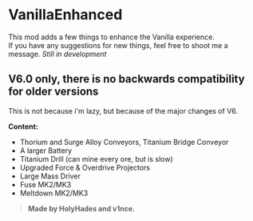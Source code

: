 # VanillaEnhanced

This mod adds a few things to enhance the Vanilla experience.  
If you have any suggestions for new things, feel free to shoot me a message.
*Still in development*

## V6.0 only, there is no backwards compatibility for older versions

This is not because i'm lazy, but because of the major changes of V6.

**Content:**

- Thorium and Surge Alloy Conveyors, Titanium Bridge Conveyor
- A larger Battery
- Titanium Drill (can mine every ore, but is slow)
- Upgraded Force & Overdrive Projectors
- Large Mass Driver
- Fuse MK2/MK3
- Meltdown MK2/MK3

> **Made by HolyHades and v1nce.**
